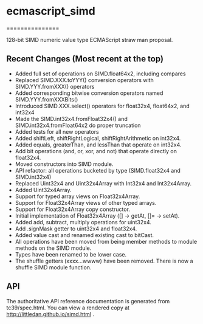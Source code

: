 # ecmascript_simd
===============

128-bit SIMD numeric value type ECMAScript straw man proposal.

## Recent Changes (Most recent at the top)

* Added full set of operations on SIMD.float64x2, including compares
* Replaced SIMD.XXX.toYYY() conversion operators with SIMD.YYY.fromXXX() operators
* Added corresponding bitwise conversion operators named SIMD.YYY.fromXXXBits()
* Introduced SIMD.XXX.select() operators for float32x4, float64x2, and int32x4
* Made the SIMD.int32x4.fromFloat32x4() and SIMD.int32x4.fromFloat64x2 do proper truncation
* Added tests for all new operators
* Added shiftLeft, shiftRightLogical, shiftRightArithmetic on int32x4.
* Added equals, greaterThan, and lessThan that operate on int32x4.
* Add bit operations (and, or, xor, and not) that operate directly on float32x4.
* Moved constructors into SIMD module.
* API refactor: all operations bucketed by type (SIMD.float32x4 and SIMD.int32x4)
* Replaced Uint32x4 and Uint32x4Array with Int32x4 and Int32x4Array.
* Added Uint32x4Array.
* Support for typed array views on Float32x4Array.
* Support for Float32x4Array views of other typed arrays.
* Support for Float32x4Array copy constructor.
* Initial implementation of Float32x4Array ([] -> getAt, []= -> setAt).
* Added add, subtract, multiply operations for uint32x4.
* Add .signMask getter to uint32x4 and float32x4.
* Added value cast and renamed existing cast to bitCast.
* All operations have been moved from being member methods to module methods
  on the SIMD module.
* Types have been renamed to be lower case.
* The shuffle getters (xxxx...wwww) have been removed. There is now a shuffle SIMD module function.

## API

The authoritative API reference documentation is generated from tc39/spec.html. You can view a rendered copy at http://littledan.github.io/simd.html .
